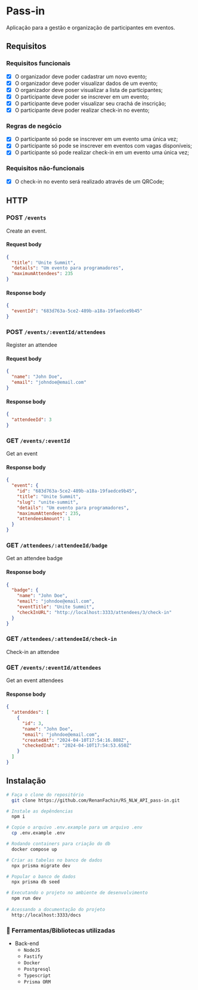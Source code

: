 
# Pass-in
Aplicação para a gestão e organização de participantes em eventos.

## Requisitos

### Requisitos funcionais

- [x]  O organizador deve poder cadastrar um novo evento;
- [x]  O organizador deve poder visualizar dados de um evento;
- [x]  O organizador deve poser visualizar a lista de participantes;
- [x]  O participante deve poder se inscrever em um evento;
- [x]  O participante deve poder visualizar seu crachá de inscrição;
- [x]  O participante deve poder realizar check-in no evento;

### Regras de negócio

- [x]  O participante só pode se inscrever em um evento uma única vez;
- [x]  O participante só pode se inscrever em eventos com vagas disponíveis;
- [x]  O participante só pode realizar check-in em um evento uma única vez;

### Requisitos não-funcionais

- [x]  O check-in no evento será realizado através de um QRCode;


## HTTP

### POST `/events`

Create an event.

#### Request body

```json
{
  "title": "Unite Summit",
  "details": "Um evento para programadores",
  "maximumAttendees": 235
}
```

#### Response body

```json
{
  "eventId": "683d763a-5ce2-489b-a18a-19faedce9b45"
}
```

### POST `/events/:eventId/attendees`

Register an attendee

#### Request body

```json
{
  "name": "John Doe",
  "email": "johndoe@email.com"
}
```

#### Response body

```json
{
  "attendeeId": 3
}
```


### GET `/events/:eventId`

Get an event

#### Response body

```json
{
  "event": {
    "id": "683d763a-5ce2-489b-a18a-19faedce9b45",
    "title": "Unite Summit",
    "slug": "unite-summit",
    "details": "Um evento para programadores",
    "maximumAttendees": 235,
    "attendeesAmount": 1
  }
}
```

### GET `/attendees/:attendeeId/badge`

Get an attendee badge

#### Response body

```json
{
  "badge": {
    "name": "John Doe",
    "email": "johndoe@email.com",
    "eventTitle": "Unite Summit",
    "checkInURL": "http://localhost:3333/attendees/3/check-in"
  }
}
```

### GET `/attendees/:attendeeId/check-in`

Check-in an attendee


### GET `/events/:eventId/attendees`

Get an event attendees

#### Response body

```json
{
  "attenddes": [
    {
      "id": 3,
      "name": "John Doe",
      "email": "johndoe@email.com",
      "createdAt": "2024-04-10T17:54:16.808Z",
      "checkedInAt": "2024-04-10T17:54:53.650Z"
    }
  ]
}
```

## Instalação


```bash
# Faça o clone do repositório
  git clone https://github.com/RenanFachin/RS_NLW_API_pass-in.git

# Instale as depêndencias
  npm i

# Copie o arquivo .env.example para um arquivo .env
  cp .env.example .env

# Rodando containers para criação do db
  docker compose up

# Criar as tabelas no banco de dados
  npx prisma migrate dev

# Popular o banco de dados
  npx prisma db seed

# Executando o projeto no ambiente de desenvolvimento
  npm run dev
  
# Acessando a documentação do projeto
  http://localhost:3333/docs
```

### 📘 Ferramentas/Bibliotecas utilizadas
- Back-end
  - `NodeJS`
  - `Fastify`
  - `Docker`
  - `Postgresql`
  - `Typescript`
  - `Prisma ORM`
